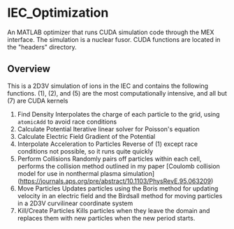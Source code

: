 # IEC_Optimization
An MATLAB optimizer that runs CUDA simulation code through the MEX interface.  The simulation is a nuclear fusor.
CUDA functions are located in the "headers" directory.

## Overview
This is a 2D3V simulation of ions in the IEC and contains the following functions.  (1), (2), and (5) are the most computationally intensive, and all but (7) are CUDA kernels

1. Find Density
Interpolates the charge of each particle to the grid, using `atomicAdd` to avoid race conditions
2. Calculate Potential
Iterative linear solver for Poisson's equation
3. Calculate Electric Field
Gradient of the Potential
4. Interpolate Acceleration to Particles
Reverse of (1) except race conditions not possible, so it runs quite quickly
5. Perform Collisions
Randomly pairs off particles within each cell, performs the collision method outlined in my paper [Coulomb collision model for use in nonthermal plasma simulation] (https://journals.aps.org/pre/abstract/10.1103/PhysRevE.95.063209)
6. Move Particles
Updates particles using the Boris method for updating velocity in an electric field and the Birdsall method for moving particles in a 2D3V curvilinear coordinate system
7. Kill/Create Particles
Kills particles when they leave the domain and replaces them with new particles when the new period starts.
